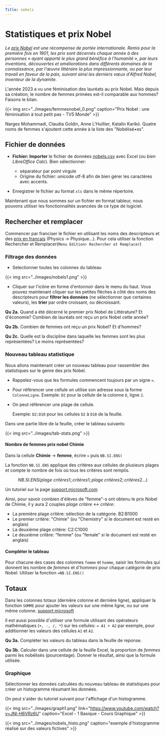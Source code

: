 ```yaml
---
Title: nobels
---
```


# Statistiques et prix Nobel

*Le [prix Nobel](https://fr.wikipedia.org/wiki/Prix_Nobel#Disciplines_r%C3%A9compens%C3%A9es) est une récompense de portée internationale. Remis pour la première fois en 1901, les prix sont décernés chaque année à des personnes « ayant apporté le plus grand bénéfice à l'humanité », par leurs inventions, découvertes et améliorations dans différents domaines de la connaissance, par l'œuvre littéraire la plus impressionnante, ou par leur travail en faveur de la paix, suivant ainsi les derniers vœux d'Alfred Nobel, inventeur de la dynamite.*

L'année 2023 a vu une féminisation des lauréats au prix Nobel. Mais depuis sa création, le nombre de femmes primées est-il comparable aux hommes? Faisons le bilan.

{{< img src="../images/femmesnobel_0.png" caption="Prix Nobel : une féminisation à tout petit pas - TV5 Monde" >}}

Narges Mohammadi, Claudia Goldin, Anne L'Huillier, Katalin Karikó. Quatre noms de femmes s'ajoutent cette année à la liste des "Nobélisé•es".

## Fichier de données

- **Fichier: Importer** le fichier de données [nobels.csv](../datas/nobels.csv)  avec Excel (*ou bien LibreOffice Calc*). Bien sélectionner: 
	* séparateur par point virgule
	* Origine du fichier: unicode utf-8 afin de bien gérer les caractères avec accents.

- Enregistrer le fichier au format `xls` dans le même répertoire.

Maintenant que nous sommes sur un fichier en format tableur, nous pouvons utiliser les fonctionnalités avancées de ce type de logiciel.

## Rechercher et remplacer

Commencer par franciser le fichier en utilisant les noms des descripteurs et des [prix en français](https://fr.wikipedia.org/wiki/Prix_Nobel#Disciplines_r%C3%A9compens%C3%A9es) (Physics
-> Physique...). Pour cela utiliser la fonction Rechercher et
Remplacer(`Menu Edition> Rechercher et Remplacer`)
  
### Filtrage des données
* Selectionner toutes les colonnes du tableau

{{< img src="../images/nobels1.png" >}}

* Cliquer sur l'icône en forme d'entonnoir dans le menu du haut. Vous pouvez maintenant cliquer sur les petites flèches à côté des noms des descripteurs pour **filtrer les données** (ne sélectionner que certaines valeurs), les **trier** par ordre croissant, ou décroissant.

**Qu 2a.** Quand a été décerné le premier prix Nobel de Littérature? Et d'économie? Combien de lauréats ont reçu un prix Nobel cette année?

**Qu 2b.** Combien de femmes ont reçu un prix Nobel? Et d'hommes?

**Qu 2c.** Quelle est la discipline dans laquelle les femmes sont les plus représentées? Le moins représentées?

### Nouveau tableau statistique

Nous allons maintenant créer un nouveau tableau pour rassembler des statistiques sur le genre des prix Nobel.


- Rappelez-vous que les formules commencent toujours par un signe `=`.

- Pour référencer une cellule on utilise son adresse sous la forme
  `ColonneLigne`. Exemple: `D2` pour la cellule de la colonne `D`, ligne `2`.

- On peut référencer une plage de cellule.

  Exemple: `D2:D10` pour les cellules `D2` à `D10` de la feuille.

Dans une partie libre de la feuille, créer le tableau suivants:

{{< img src="../images/tab-stats.png" >}}



#### Nombre de femmes prix nobel Chimie
Dans la cellule **Chimie** -> **femme**, écrire `=` puis `NB.SI.ENS(`

La fonction `NB.SI.ENS` applique des critères aux cellules de plusieurs plages et compte le nombre de fois où tous les critères sont remplis.

$$NB.SI.ENS(plage~critères1; critères1; plage~critères2; critères2…)$$


Un tutoriel sur la page [support.microsoft.com](https://support.microsoft.com/fr-fr/office/fonction-nb-si-ens-dda3dc6e-f74e-4aee-88bc-aa8c2a866842)

Ainsi, pour savoir combien d'élèves de "femme"-s ont obtenu le prix Nobel de Chimie, il y aura 2 couples *plage critère* <-> *critère*:

* La première plage critère: sélection de la catégorie. B2:B1000 
* Le premier critère: "Chimie" (ou "Chemistry" si le document est resté en anglais)
* La deuxième plage critère: C2:C1000
* Le deuxième critère: "femme" (ou "female" si le document est resté en anglais)


#### Compléter le tableau
Pour chacune des cases des colonnes `femme` et `homme`, saisir les formules qui donnent les nombre de *femmes* et d'*hommes* pour chaque catégorie de prix Nobel. Utiliser la fonction `=NB.SI.ENS()`

## Totaux
Dans les colonnes totaux (dernière colonne et dernière ligne), appliquer la fonction `SOMME` pour ajouter les valeurs sur une même ligne, ou sur une même colonne. [support microsoft](https://support.microsoft.com/fr-fr/office/somme-somme-fonction-043e1c7d-7726-4e80-8f32-07b23e057f89#:~:text=La%20fonction%20SUM%20ajoute%20des,des%20cellules%20A2%20%C3%A0%20A10.)

Il est aussi possible d'utiliser une formule utilisant des opérateurs mathématiques (`+, -, /, *`) sur les cellules: `= A1 + A2` par exemple, pour additionner les valeurs des cellules `A1` et `A2`. 

**Qu 3a.** Compléter les valeurs du tableau dans la feuille de reponse.

**Qu 3b.** Calculer dans une cellule de la feuille Excel, la proportion de *femmes* parmi les nobélisés (pourcentage). Donner le résultat, ainsi que la formule utilisée.

### Graphique

Sélectionner les données calculées du nouveau tableau de statistiques pour créer un histogramme résumant les données.

On peut s'aider du tutoriel suivant pour l'affichage d'un histogramme.

{{< img src="../images/graph1.png" link="https://www.youtube.com/watch?v=JNl-H6VRz6U" caption="Excel - 1 Basique - Cours Graphique" >}}

{{< img src="../images/nobels_histo.png" caption="exemple d'histogramme réalisé sur des valeurs fictives" >}}
